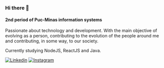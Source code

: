 ### Hi there 👋

#### 2nd period of Puc-Minas information systems
Passionate about technology and development.
With the main objective of evolving as a person, contributing to the evolution of the people around me and contributing, in some way, to our society.

Currently studying NodeJS, ReactJS and Java.

[![Linkedin](https://img.shields.io/badge/-Linkedin-blue)](linkedin.com/in/arthurpimentabraga)
[![Instagram](https://img.shields.io/badge/-Instagram-red)](https://www.instagram.com/arthurpbraga_/)
